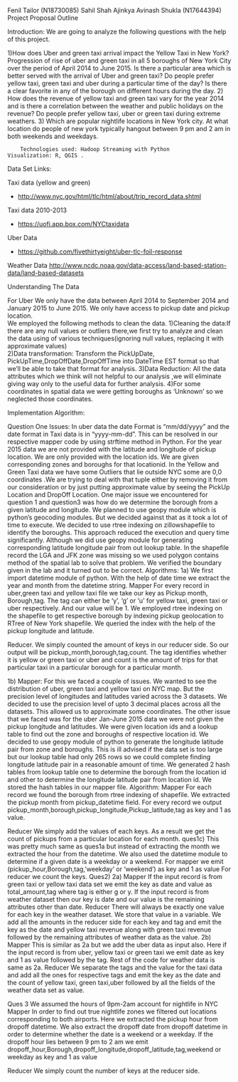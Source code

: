 Fenil  Tailor (N18730085) 
Sahil Shah
Ajinkya Avinash Shukla (N17644394)
 			                 	Project Proposal Outline
                                                                                                                                                                                                                                                                           
Introduction: We are going to analyze the following questions with the help of this project. 

1)How does Uber and green taxi  arrival impact the  Yellow Taxi in New York?
Progression of rise of uber and green taxi in all 5 boroughs of New York City over the period of April 2014 to  June 2015.
Is there a particular area which is better served with the arrival of Uber and green taxi?
Do people prefer yellow taxi, green taxi and uber during a particular time of the day? Is there a clear favorite in any of the borough on different hours during the day.
2) How does the revenue of yellow taxi and green taxi vary for the year 2014 and is there a correlation between the weather and public holidays on the revenue? Do people prefer yellow taxi, uber or green taxi during extreme weathers.
3) Which are popular nightlife locations in New York city. At what location do people of new york typically hangout between 9 pm and 2 am in both weekends and weekdays.

    	Technologies used: Hadoop Streaming with Python
	Visualization: R, QGIS . 


 
Data Set Links: 

Taxi data (yellow and green)
- http://www.nyc.gov/html/tlc/html/about/trip_record_data.shtml

Taxi data 2010-2013
- https://uofi.app.box.com/NYCtaxidata

Uber Data
- https://github.com/fivethirtyeight/uber-tlc-foil-response

Weather Data
http://www.ncdc.noaa.gov/data-access/land-based-station-data/land-based-datasets



Understanding The Data
	
For Uber We only have the data between April 2014 to September 2014 and January 2015 to  June 2015. We only have access to pickup date and pickup location.  
We employed the following methods to clean the data.
1)Cleaning the data:If there are any null values or outliers there,we first try to analyze and clean the data  using of various techniques(ignoring null values, replacing it with approximate values)   
2)Data transformation: Transform the PickUpDate, PickUpTime,DropOffDate,DropOffTime 
into DateTime EST format so that we’ll be able to take that format for analysis.
3)Data Reduction: All the data attributes which we think will not helpful to our analysis ,we will eliminate giving way only to the useful data for further analysis.
4)For some coordinates in spatial data we were getting boroughs as ‘Unknown’ so we neglected those coordinates.


Implementation Algorithm:

Question One
Issues:
In uber data the date Format is “mm/dd/yyyy” and  the date format in Taxi data is in “yyyy-mm-dd”.  This can be resolved in our respective mapper code by using strftime method in Python.
For the year 2015 data we are not provided with the latitude and longitude of pickup location. We are only provided with the location ids. We are given corresponding zones and boroughs for that locationid.
In the Yellow and Green Taxi data we have some Outliers that lie outside NYC  some are 0,0 coordinates .We are trying to deal with that tuple either by removing it from our consideration or by just putting approximate value by seeing the PickUp Location and DropOff Location. 
One major issue we encountered for question 1 and question3 was how do we determine the borough from a given latitude and longitude. We planned to use geopy module which is python’s geocoding modules. But we decided against that as it took a lot of time to execute. We decided to use rtree indexing on zillowshapefile to identify the boroughs. This approach reduced the execution and query time significantly. Although we did use geopy module for generating corresponding latitude longitude pair from out lookup table.
In the shapefile record the LGA and JFK zone was missing so we used polygon contains method of the spatial lab to solve that problem. We verified the boundary given in the lab and it turned out to be correct.
Algorithms:
1a)  We first import datetime module of python. With the help of date time we extract the year and month from the datetime string. 
Mapper
For every record in uber,green taxi and yellow taxi file we take our key as Pickup month, Borough,tag. The tag can either be ‘y’, ‘g’ or ‘u’ for yellow taxi, green taxi or uber respectively. And our value will be 1. We employed rtree indexing on the shapefile to get respective borough by indexing pickup geolocation to RTree of New York shapefile. We queried the index with the help of the pickup  longitude and latitude.

Reducer.
We simply counted the amount of keys in our reducer side.  So our output will be pickup_month,borough,tag,count.  The tag identifies whether it is yellow or green taxi or uber and count is the amount of trips for that particular taxi in a particular borough for a particular month.


1b)
Mapper:
For this we faced a couple of issues. 
We wanted to see the distribution of uber, green taxi and yellow taxi on NYC map. But the precision level of longitudes and latitudes varied across the 3 datasets. We decided to use the precision level of upto 3 decimal places across all the datasets. This allowed us to approximate some coordinates.
The other issue that we faced was for the uber Jan-June 2015 data we were not given the pickup longitude and latitudes. We were given location ids and a lookup table to find out the zone and boroughs of respective location id. We decided to use geopy module of python to generate the longitude latitude pair from zone and boroughs. This is ill advised if the data set is too large but our lookup table had only 265 rows so we could complete finding longitude latitude pair in a reasonable amount of time. We generated 2 hash tables from lookup table one to determine the borough from the location id and other to determine the longitude latitude pair from location id. We stored the hash tables in our mapper file.
Algorithm:
Mapper
For each record we found the borough from rtree indexing of shapefile. We extracted the pickup month from pickup_datetime field. For every record we output pickup_month,borough,pickup_longitude,Pickup_latitude,tag as key and 1 as value.

Reducer
We simply add the values of each keys. As a result we get the count of pickups from a particular location for each month.
ques1c)
This was pretty much same as ques1a but instead of extracting the month we extracted the hour from the datetime. We also used the datetime module to determine if a given date is a weekday or a weekend. 
For mapper we emit (pickup_hour,Borough,tag,’weekday’ or ‘weekend’) as key and 1 as value
For reducer we count the keys.
Ques2)
2a)
Mapper 
If the input record is from green taxi or yellow taxi data set we emit the key as date and value as total_amount,tag where tag is either g or y. 
If the input record is from weather dataset then our key is date and our value is the remaining attributes other than date. 
Reducer
There will always be exactly one value for each key in the weather dataset. We store that value in a variable. We  add all the amounts in the reducer side for each key and tag and emit the key as the date and yellow taxi revenue along with green taxi revenue followed by the remaining attributes of weather data as the value.
2b)
Mapper
This is similar as 2a but we add the uber data as input also. Here if the input record is from uber, yellow taxi or green taxi we emit date as key and 1 as value followed by the tag. Rest of the code for weather data is same as 2a.
 Reducer
We separate the tags and the value for the taxi data and add all the ones for respective tags and emit the key as the date and the count of yellow taxi, green taxi,uber followed by all the fields of the weather data set as value.

Ques 3
We assumed the hours of 9pm-2am account for nightlife in NYC
Mapper 
In order to find out true nightlife zones we filtered out locations corresponding to both airports.
Here we extracted the pickup hour from dropoff datetime. We also extract the dropoff date from dropoff datetime in order to determine whether the date is a weekend or a weekday.
If the dropoff hour lies between 9 pm to 2 am we emit dropoff_hour,Borough,dropoff_longitude,dropoff_latitude,tag,weekend or weekday as key and 1 as value

Reducer
We simply count the number of keys at the reducer side.




